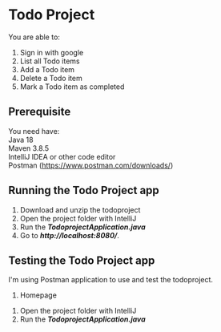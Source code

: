 # Todo Project
You are able to:
<ol>
<li>Sign in with google</li>
<li>List all Todo items</li>
<li>Add a Todo item</li>
<li>Delete a Todo item</li>
<li>Mark a Todo item as completed</li>
</ol>

## Prerequisite
You need have:
<br>
Java 18
<br>
Maven 3.8.5
<br>
IntelliJ IDEA or other code editor
<br>
Postman (https://www.postman.com/downloads/)

## Running the Todo Project app
<ol>
<li>Download and unzip the todoproject</li>
<li>Open the project folder with IntelliJ</li>
<li>Run the <b><i>TodoprojectApplication.java</i></b></li>
<li>Go to <b><i>http://localhost:8080/</i></b>.</li>
</ol>

## Testing the Todo Project app
I'm using Postman application to use and test the todoproject.
<ol>
<li>Homepage</li>
</ol>
<ol>
<li>Open the project folder with IntelliJ</li>
<li>Run the <b><i>TodoprojectApplication.java</i></b></li>
</ol>
